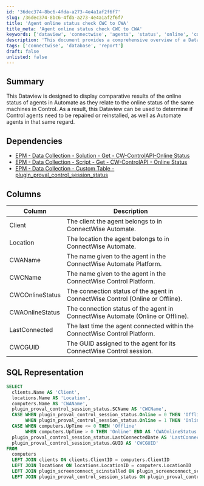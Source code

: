 ```yaml
---
id: '36dec374-8bc6-4fda-a273-4e4a1af2f6f7'
slug: /36dec374-8bc6-4fda-a273-4e4a1af2f6f7
title: 'Agent online status check CWC to CWA'
title_meta: 'Agent online status check CWC to CWA'
keywords: ['dataview', 'connectwise', 'agents', 'status', 'online', 'control', 'repair', 'reinstall']
description: 'This document provides a comprehensive overview of a Dataview designed to display comparative results of the online status of agents in ConnectWise Automate and Control. It includes details on dependencies, column descriptions, and SQL representation to facilitate the monitoring and management of agent statuses.'
tags: ['connectwise', 'database', 'report']
draft: false
unlisted: false
---
```


## Summary

This Dataview is designed to display comparative results of the online status of agents in Automate as they relate to the online status of the same machines in Control. As a result, this Dataview can be used to determine if Control agents need to be repaired or reinstalled, as well as Automate agents in that same regard.

## Dependencies

- [EPM - Data Collection - Solution - Get - CW-ControlAPI-Online Status](/docs/55a527b6-7b59-4f67-9b1d-1ed421199363)
- [EPM - Data Collection - Script - Get - CW-ControlAPI - Online Status](/docs/71ac312f-e490-4126-bc2d-f9c07f5582cf)
- [EPM - Data Collection - Custom Table - plugin_proval_control_session_status](/docs/d468b194-6df4-46b0-8dbc-657b623209ff)

## Columns

| Column             | Description                                                                                  |
|--------------------|----------------------------------------------------------------------------------------------|
| Client             | The client the agent belongs to in ConnectWise Automate.                                    |
| Location           | The location the agent belongs to in ConnectWise Automate.                                  |
| CWAName            | The name given to the agent in the ConnectWise Automate Platform.                           |
| CWCName            | The name given to the agent in the ConnectWise Control Platform.                            |
| CWCOnlineStatus    | The connection status of the agent in ConnectWise Control (Online or Offline).             |
| CWAOnlineStatus     | The connection status of the agent in ConnectWise Automate (Online or Offline).            |
| LastConnected      | The last time the agent connected within the ConnectWise Control Platform.                   |
| CWCGUID            | The GUID assigned to the agent for its ConnectWise Control session.                          |

## SQL Representation

```sql
SELECT 
  clients.Name AS 'Client', 
  locations.Name AS 'Location', 
  computers.Name AS 'CWAName', 
  plugin_proval_control_session_status.SCName AS 'CWCName', 
  CASE WHEN plugin_proval_control_session_status.Online = 0 THEN 'Offline' 
       WHEN plugin_proval_control_session_status.Online = 1 THEN 'Online' END AS 'CWCOnlineStatus', 
  CASE WHEN computers.UpTime <= 0 THEN 'Offline' 
       WHEN computers.UpTime > 0 THEN 'Online' END AS 'CWAOnlineStatus', 
  plugin_proval_control_session_status.LastConnectedDate AS 'LastConnected', 
  plugin_proval_control_session_status.GUID AS 'CWCGUID' 
FROM 
  computers 
  LEFT JOIN clients ON clients.ClientID = computers.ClientID 
  LEFT JOIN locations ON locations.LocationID = computers.LocationID 
  LEFT JOIN plugin_screenconnect_scinstalled ON plugin_screenconnect_scinstalled.ComputerId = computers.ComputerID 
  LEFT JOIN plugin_proval_control_session_status ON plugin_proval_control_session_status.GUID = plugin_screenconnect_scinstalled.SessionGUID
```

